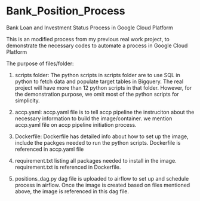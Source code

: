 # Bank_Position_Process

Bank Loan and Investment Status Process in Google Cloud Platform

This is an modified process from my previous real work project, to demonstrate the necessary codes to automate a process in Google Cloud Platform

The purpose of files/folder:

1. scripts folder:
   The python scripts in scripts folder are to use SQL in python to fetch data and populate target tables in Bigquery.
   The real project will have more than 12 python scripts in that folder. However, for the demonstration purpose, we omit most of the python scripts for simplicity.

2. accp.yaml:
   accp.yaml file is to tell accp pipeline the instruciton about the necessary information to build the image/container.
   we mention accp.yaml file on accp pipeline initiation process.

3. Dockerfile:
   Dockerfile has detailed info about how to set up the image, include the packges needed to run the python scripts.
   Dockerfile is referenced in accp.yaml file

4. requirement.txt
   listing all packages needed to install in the image.
   requirement.txt is referenced in Dockerfile.

5. positions_dag.py
   dag file is uploaded to airflow to set up and schedule process in airflow.
   Once the image is created based on files mentioned above, the image is referenced in this dag file.
